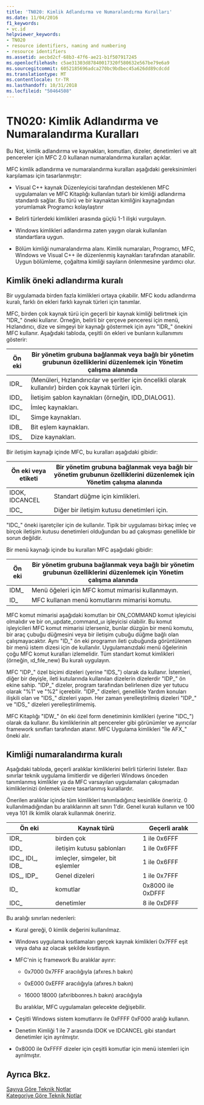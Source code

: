 ```yaml
---
title: 'TN020: Kimlik Adlandırma ve Numaralandırma Kuralları'
ms.date: 11/04/2016
f1_keywords:
- vc.id
helpviewer_keywords:
- TN020
- resource identifiers, naming and numbering
- resource identifiers
ms.assetid: aecbd2cf-68b3-47f6-ae21-b1f507917245
ms.openlocfilehash: c5ae31303d87840017320f580632e567be79e6a9
ms.sourcegitcommit: 6052185696adca270bc9bdbec45a626dd89cdcdd
ms.translationtype: MT
ms.contentlocale: tr-TR
ms.lasthandoff: 10/31/2018
ms.locfileid: "50464508"
---
```

# <a name="tn020-id-naming-and-numbering-conventions"></a>TN020: Kimlik Adlandırma ve Numaralandırma Kuralları

Bu Not, kimlik adlandırma ve kaynakları, komutları, dizeler, denetimleri ve alt pencereler için MFC 2.0 kullanan numaralandırma kuralları açıklar.

MFC kimlik adlandırma ve numaralandırma kuralları aşağıdaki gereksinimleri karşılaması için tasarlanmıştır:

- Visual C++ kaynak Düzenleyicisi tarafından desteklenen MFC uygulamaları ve MFC Kitaplığı kullanılan tutarlı bir kimliği adlandırma standardı sağlar. Bu türü ve bir kaynaktan kimliğini kaynağından yorumlamak Programcı kolaylaştırır

- Belirli türlerdeki kimlikleri arasında güçlü 1-1 ilişki vurgulayın.

- Windows kimlikleri adlandırma zaten yaygın olarak kullanılan standartlara uygun.

- Bölüm kimliği numaralandırma alanı. Kimlik numaraları, Programcı, MFC, Windows ve Visual C++ ile düzenlenmiş kaynakları tarafından atanabilir. Uygun bölümleme, çoğaltma kimliği sayıların önlenmesine yardımcı olur.

## <a name="the-id-prefix-naming-convention"></a>Kimlik öneki adlandırma kuralı

Bir uygulamada birden fazla kimlikleri ortaya çıkabilir. MFC kodu adlandırma kuralı, farklı ön ekleri farklı kaynak türleri için tanımlar.

MFC, birden çok kaynak türü için geçerli bir kaynak kimliği belirtmek için "IDR_" öneki kullanır. Örneğin, belirli bir çerçeve penceresi için menü, Hızlandırıcı, dize ve simgeyi bir kaynağı göstermek için aynı "IDR_" önekini MFC kullanır. Aşağıdaki tabloda, çeşitli ön ekleri ve bunların kullanımını gösterir:

|Ön eki|Bir yönetim grubuna bağlanmak veya bağlı bir yönetim grubunun özelliklerini düzenlemek için Yönetim çalışma alanında|
|------------|---------|
|IDR_|(Menüleri, Hızlandırıcılar ve şeritler için öncelikli olarak kullanılır) birden çok kaynak türleri için.|
|IDD_|İletişim şablon kaynakları (örneğin, IDD_DIALOG1).|
|IDC_|İmleç kaynakları.|
|IDI_|Simge kaynakları.|
|IDB_|Bit eşlem kaynakları.|
|IDS_|Dize kaynakları.|

Bir iletişim kaynağı içinde MFC, bu kuralları aşağıdaki gibidir:

|Ön eki veya etiketi|Bir yönetim grubuna bağlanmak veya bağlı bir yönetim grubunun özelliklerini düzenlemek için Yönetim çalışma alanında|
|---------------------|---------|
|IDOK, IDCANCEL|Standart düğme için kimlikleri.|
|IDC_|Diğer bir iletişim kutusu denetimleri için.|

"IDC_" öneki işaretçiler için de kullanılır. Tipik bir uygulaması birkaç imleç ve birçok iletişim kutusu denetimleri olduğundan bu ad çakışması genellikle bir sorun değildir.

Bir menü kaynağı içinde bu kuralları MFC aşağıdaki gibidir:

|Ön eki|Bir yönetim grubuna bağlanmak veya bağlı bir yönetim grubunun özelliklerini düzenlemek için Yönetim çalışma alanında|
|------------|---------|
|IDM_|Menü öğeleri için MFC komut mimarisi kullanmayın.|
|ID_|MFC kullanan menü komutlarını mimarisi komutu.|

MFC komut mimarisi aşağıdaki komutları bir ON_COMMAND komut işleyicisi olmalıdır ve bir on_update_command_uı işleyicisi olabilir. Bu komut işleyicileri MFC komut mimarisi izlerseniz, bunlar düzgün bir menü komutu, bir araç çubuğu düğmesini veya bir iletişim çubuğu düğme bağlı olan çalışmayacaktır. Aynı "ID_" ön eki programın ileti çubuğunda görüntülenen bir menü istem dizesi için de kullanılır. Uygulamanızdaki menü öğelerinin çoğu MFC komut kuralları izlemelidir. Tüm standart komut kimlikleri (örneğin, ıd_fıle_new) Bu kuralı uygulayın.

MFC "IDP_" özel biçimi dizeleri (yerine "IDS_") olarak da kullanır. İstemleri, diğer bir deyişle, ileti kutularında kullanılan dizelerin dizelerdir "IDP_" ön ekine sahip. "IDP_" dizeler, program tarafından belirlenen dize yer tutucu olarak "%1" ve "%2" içerebilir. "IDP_" dizeleri, genellikle Yardım konuları ilişkili olan ve "IDS_" dizeleri yapın. Her zaman yerelleştirilmiş dizeleri "IDP_" ve "IDS_" dizeleri yerelleştirilmemiş.

MFC Kitaplığı "IDW_" ön eki özel form denetiminin kimlikleri (yerine "IDC_") olarak da kullanır. Bu kimliklerinin alt pencereler gibi görünümler ve ayırıcılar framework sınıfları tarafından atanır. MFC Uygulama kimlikleri "İle AFX_" öneki alır.

## <a name="the-id-numbering-convention"></a>Kimliği numaralandırma kuralı

Aşağıdaki tabloda, geçerli aralıklar kimliklerini belirli türlerini listeler. Bazı sınırlar teknik uygulama limitlerdir ve diğerleri Windows önceden tanımlanmış kimlikler ya da MFC varsayılan uygulamaları çakışmadan kimliklerinizi önlemek üzere tasarlanmış kurallardır.

Önerilen aralıklar içinde tüm kimlikleri tanımladığınız kesinlikle öneririz. 0 kullanılmadığından bu aralıklarının alt sınırı 1'dir. Genel kuralı kullanın ve 100 veya 101 ilk kimlik olarak kullanmak öneririz.

|Ön eki|Kaynak türü|Geçerli aralık|
|------------|-------------------|-----------------|
|IDR_|birden çok|1 ile 0x6FFF|
|IDD_|iletişim kutusu şablonları|1 ile 0x6FFF|
|IDC_, IDI_, IDB_|imleçler, simgeler, bit eşlemler|1 ile 0x6FFF|
|IDS_, IDP_|Genel dizeleri|1 ile 0x7FFF|
|ID_|komutlar|0x8000 ile 0xDFFF|
|IDC_|denetimler|8 ile 0xDFFF|

Bu aralığı sınırları nedenleri:

- Kural gereği, 0 kimlik değerini kullanılmaz.

- Windows uygulama kısıtlamaları gerçek kaynak kimlikleri 0x7FFF eşit veya daha az olacak şekilde kısıtlayın.

- MFC'nin iç framework Bu aralıklar ayırır:

   - 0x7000 0x7FFF aracılığıyla (afxres.h bakın)

   - 0xE000 0xEFFF aracılığıyla (afxres.h bakın)

   - 16000 18000 (afxribbonres.h bakın) aracılığıyla

   Bu aralıklar, MFC uygulamaları gelecekte değişebilir.

- Çeşitli Windows sistem komutlarını ile 0xFFFF 0xF000 aralığı kullanın.

- Denetim Kimliği 1 ile 7 arasında IDOK ve IDCANCEL gibi standart denetimler için ayrılmıştır.

- 0x8000 ile 0xFFFF dizeler için çeşitli komutlar için menü istemleri için ayrılmıştır.

## <a name="see-also"></a>Ayrıca Bkz.

[Sayıya Göre Teknik Notlar](../mfc/technical-notes-by-number.md)<br/>
[Kategoriye Göre Teknik Notlar](../mfc/technical-notes-by-category.md)

